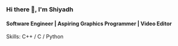 ### Hi there 👋,  I'm Shiyadh
#### Software Engineer | Aspiring Graphics Programmer | Video Editor


Skills: C++ / C / Python 





